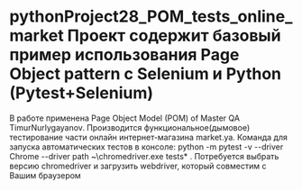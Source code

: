 # pythonProject28_POM_tests_online_market Проект содержит базовый пример использования Page Object pattern c Selenium и Python (Pytest+Selenium)
В работе применена Page Object Мodel (POM) of Master QA TimurNurlygayanov.
Производится функциональное(дымовое) тестирование части онлайн интернет-магазина market.ya.
Команда для запуска автоматических тестов в консоле: python -m pytest -v --driver Chrome --driver path ~\chromedriver.exe   tests\* .
Потребуется выбрать версию chromedriver и загрузить webdriver, который совместим с Вашим браузером
